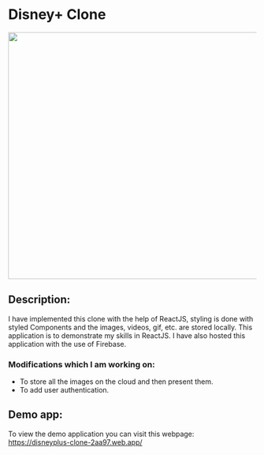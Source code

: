 # Disney+ Clone

<p align="center">
  <img src="https://user-images.githubusercontent.com/46750877/174722957-0841a960-6dbb-45d2-be90-5c462a2c7c9e.png" width="700" height="500" />
</p>

## Description:

I have implemented this clone with the help of ReactJS, styling is done with styled Components and the images, videos, gif, etc. are stored locally. This application is to demonstrate my skills in ReactJS. I have also hosted this application with the use of Firebase.

### Modifications which I am working on:
- To store all the images on the cloud and then present them.
- To add user authentication.

## Demo app:

To view the demo application you can visit this webpage: https://disneyplus-clone-2aa97.web.app/
